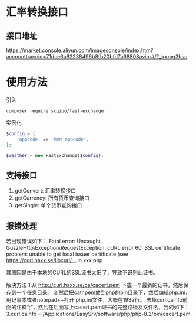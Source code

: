 # 汇率转换接口

## 接口地址
https://market.console.aliyun.com/imageconsole/index.htm?accounttraceid=71dce6a62238496b8fb20bfd7a68808avinr#/?_k=mg3hsc

# 使用方法

引入
```shell
composer require sxqibo/fast-exchange
```

实例化
```php
$config = [
    'appcode' => '你的 appcode',
];

$weather = new FastExchange($config);
```

## 支持接口

1. getConvert: 汇率转换接口
2. getCurrency: 所有货币查询接口
3. getSingle: 单个货币查询接口

## 报错处理

若出现错误如下：
Fatal error: Uncaught GuzzleHttp\Exception\RequestException: cURL error 60: SSL certificate problem: unable to get local issuer certificate (see https://curl.haxx.se/libcurl/… in xxx.php

其原因是由于本地的CURL的SSL证书太旧了，导致不识别此证书。

解决方法
1.从 http://curl.haxx.se/ca/cacert.pem 下载一个最新的证书。然后保存到一个任意目录。
2.然后把catr.pem放到php的bin目录下，然后编辑php.ini，用记事本或者notepad++打开 php.ini文件，大概在1932行。
去掉curl.cainfo前面的注释“;”，然后在后面写上cacert.pem证书的完整路径及文件名，我的如下：
3.curl.cainfo = /Applications/EasySrv/software/php/php-8.2/bin/cacert.pem

